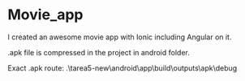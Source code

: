 # Movie_app
I created an awesome movie app with Ionic including Angular on it. 

.apk file is compressed in the project in android folder.

Exact .apk route: .\tarea5-new\android\app\build\outputs\apk\debug

